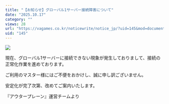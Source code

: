 ```yaml
---
title: "【お知らせ】グローバル1サーバー接続障害について"
date: "2025.10.17"
category: ""
views: 28
url: "https://vagames.co.kr/noticewrite/notice_jp/?uid=145&mod=document"
uid: "145"
---
```


![](/images/news/live/jp/145-756bf5e1.webp)  
  
現在、グローバル1サーバーに接続できない現象が発生しておりまして、接続の正常化作業を進めております。

  

ご利用のマスター様にはご不便をおかけし、誠に申し訳ございません。

安定化が完了次第、改めてご案内いたします。

  

『アウタープレーン』運営チームより